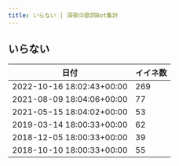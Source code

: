 ```yaml
---
title: いらない | 深夜の歌詞Bot集計
---
```

## いらない

|日付|イイネ数|
|-|-|
|2022-10-16 18:02:43+00:00|269|
|2021-08-09 18:04:06+00:00|77|
|2021-05-15 18:04:02+00:00|53|
|2019-03-14 18:00:33+00:00|62|
|2018-12-05 18:00:33+00:00|39|
|2018-10-10 18:00:33+00:00|55|
